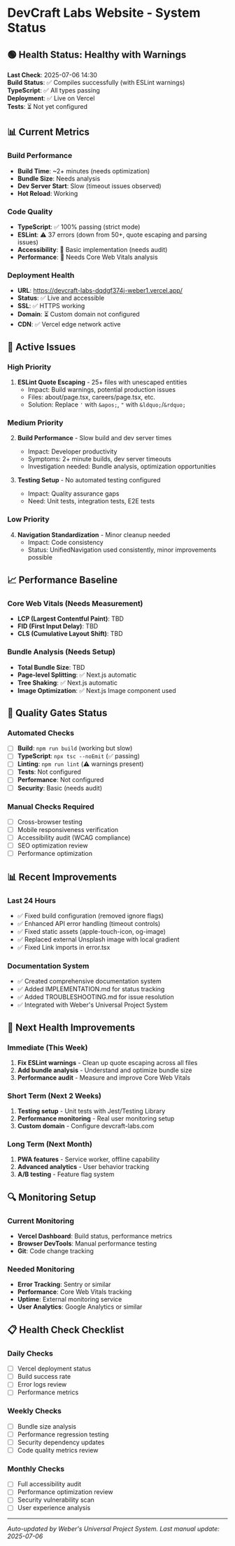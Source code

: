 # DevCraft Labs Website - System Status

## 🟢 Health Status: Healthy with Warnings

**Last Check**: 2025-07-06 14:30  
**Build Status**: ✅ Compiles successfully (with ESLint warnings)  
**TypeScript**: ✅ All types passing  
**Deployment**: ✅ Live on Vercel  
**Tests**: ⏳ Not yet configured

## 📊 Current Metrics

### Build Performance
- **Build Time**: ~2+ minutes (needs optimization)
- **Bundle Size**: Needs analysis
- **Dev Server Start**: Slow (timeout issues observed)
- **Hot Reload**: Working

### Code Quality
- **TypeScript**: ✅ 100% passing (strict mode)
- **ESLint**: ⚠️ 37 errors (down from 50+, quote escaping and parsing issues)
- **Accessibility**: 🔄 Basic implementation (needs audit)
- **Performance**: 🔄 Needs Core Web Vitals analysis

### Deployment Health
- **URL**: https://devcraft-labs-dqdgf374j-weber1.vercel.app/
- **Status**: ✅ Live and accessible
- **SSL**: ✅ HTTPS working
- **Domain**: ⏳ Custom domain not configured
- **CDN**: ✅ Vercel edge network active

## 🚨 Active Issues

### High Priority
1. **ESLint Quote Escaping** - 25+ files with unescaped entities
   - Impact: Build warnings, potential production issues
   - Files: about/page.tsx, careers/page.tsx, etc.
   - Solution: Replace `'` with `&apos;`, `"` with `&ldquo;`/`&rdquo;`

### Medium Priority  
2. **Build Performance** - Slow build and dev server times
   - Impact: Developer productivity
   - Symptoms: 2+ minute builds, dev server timeouts
   - Investigation needed: Bundle analysis, optimization opportunities

3. **Testing Setup** - No automated testing configured
   - Impact: Quality assurance gaps
   - Need: Unit tests, integration tests, E2E tests

### Low Priority
4. **Navigation Standardization** - Minor cleanup needed
   - Impact: Code consistency
   - Status: UnifiedNavigation used consistently, minor improvements possible

## 📈 Performance Baseline

### Core Web Vitals (Needs Measurement)
- **LCP (Largest Contentful Paint)**: TBD
- **FID (First Input Delay)**: TBD  
- **CLS (Cumulative Layout Shift)**: TBD

### Bundle Analysis (Needs Setup)
- **Total Bundle Size**: TBD
- **Page-level Splitting**: ✅ Next.js automatic
- **Tree Shaking**: ✅ Next.js automatic
- **Image Optimization**: ✅ Next.js Image component used

## 🔧 Quality Gates Status

### Automated Checks
- [ ] **Build**: `npm run build` (working but slow)
- [ ] **TypeScript**: `npx tsc --noEmit` (✅ passing)
- [ ] **Linting**: `npm run lint` (⚠️ warnings present)
- [ ] **Tests**: Not configured
- [ ] **Performance**: Not configured
- [ ] **Security**: Basic (needs audit)

### Manual Checks Required
- [ ] Cross-browser testing
- [ ] Mobile responsiveness verification
- [ ] Accessibility audit (WCAG compliance)
- [ ] SEO optimization review
- [ ] Performance optimization

## 📊 Recent Improvements

### Last 24 Hours
- ✅ Fixed build configuration (removed ignore flags)
- ✅ Enhanced API error handling (timeout controls)
- ✅ Fixed static assets (apple-touch-icon, og-image)
- ✅ Replaced external Unsplash image with local gradient
- ✅ Fixed Link imports in error.tsx

### Documentation System
- ✅ Created comprehensive documentation system
- ✅ Added IMPLEMENTATION.md for status tracking
- ✅ Added TROUBLESHOOTING.md for issue resolution
- ✅ Integrated with Weber's Universal Project System

## 🎯 Next Health Improvements

### Immediate (This Week)
1. **Fix ESLint warnings** - Clean up quote escaping across all files
2. **Add bundle analysis** - Understand and optimize bundle size
3. **Performance audit** - Measure and improve Core Web Vitals

### Short Term (Next 2 Weeks)  
1. **Testing setup** - Unit tests with Jest/Testing Library
2. **Performance monitoring** - Real user monitoring setup
3. **Custom domain** - Configure devcraft-labs.com

### Long Term (Next Month)
1. **PWA features** - Service worker, offline capability
2. **Advanced analytics** - User behavior tracking
3. **A/B testing** - Feature flag system

## 🔍 Monitoring Setup

### Current Monitoring
- **Vercel Dashboard**: Build status, performance metrics
- **Browser DevTools**: Manual performance testing
- **Git**: Code change tracking

### Needed Monitoring
- **Error Tracking**: Sentry or similar
- **Performance**: Core Web Vitals tracking
- **Uptime**: External monitoring service
- **User Analytics**: Google Analytics or similar

## 📋 Health Check Checklist

### Daily Checks
- [ ] Vercel deployment status
- [ ] Build success rate
- [ ] Error logs review
- [ ] Performance metrics

### Weekly Checks  
- [ ] Bundle size analysis
- [ ] Performance regression testing
- [ ] Security dependency updates
- [ ] Code quality metrics review

### Monthly Checks
- [ ] Full accessibility audit
- [ ] Performance optimization review
- [ ] Security vulnerability scan
- [ ] User experience analysis

---
*Auto-updated by Weber's Universal Project System. Last manual update: 2025-07-06*
